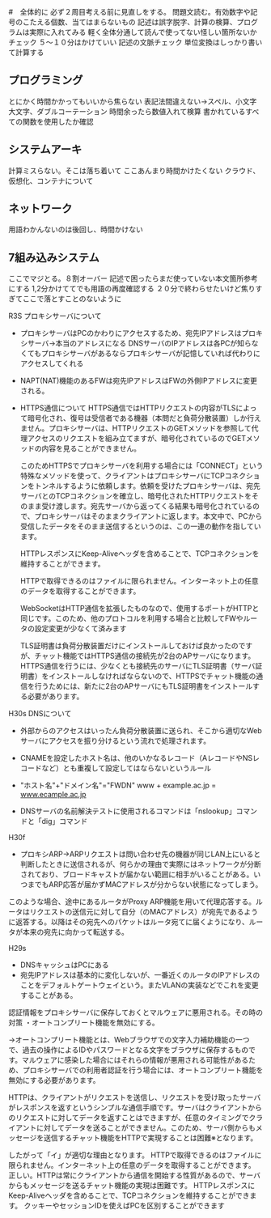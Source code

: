 
#　全体的に
必ず２周目考える前に見直しをする。
問題文読む。有効数字や記号のこたえる個数、当てはまらないもの
記述は誤字脱字、計算の検算、プログラムは実際に入れてみる
軽く全体分通して読んで使ってない怪しい箇所ないかチェック
５～１０分はかけていい
記述の文脈チェック
単位変換はしっかり書いて計算する

## プログラミング
とにかく時間かかってもいいから焦らない
表記法間違えない->スペル、小文字大文字、ダブルコーテーション
時間余ったら数値入れて検算
書かれているすべての関数を使用したか確認

## システムアーキ
計算ミスらない。そこは落ち着いて
ここあんまり時間かけたくない
クラウド、仮想化、コンテナについて

## ネットワーク
用語わかんないのは後回し、時間かけない

## 7組み込みシステム
ここでマジとる。８割オーバー
記述で困ったらまだ使っていない本文箇所参考にする
1,2分かけててでも用語の再度確認する
２０分で終わらせたいけど焦りすぎてここで落とすことのないように



R3S
プロキシサーバについて
* プロキシサーバはPCのかわりにアクセスするため、宛先IPアドレスはプロキシサーバ->本当のアドレスになる
    DNSサーバのIPアドレスは各PCが知らなくてもプロキシサーバがあるならプロキシサーバが記憶していれば代わりにアクセスしてくれる
* NAPT(NAT)機能のあるFWは宛先IPアドレスはFWの外側IPアドレスに変更される。

* HTTPS通信について
  HTTPS通信ではHTTPリクエストの内容がTLSによって暗号化され、復号は受信者である機器（本問だと負荷分散装置）しか行えません。プロキシサーバは、HTTPリクエストのGETメソッドを参照して代理アクセスのリクエストを組み立てますが、暗号化されているのでGETメソッドの内容を見ることができません。

    このためHTTPSでプロキシサーバを利用する場合には「CONNECT」という特殊なメソッドを使って、クライアントはプロキシサーバにTCPコネクションをトンネルするように依頼します。依頼を受けたプロキシサーバは、宛先サーバとのTCPコネクションを確立し、暗号化されたHTTPリクエストをそのまま受け渡します。宛先サーバから返ってくる結果も暗号化されているので、プロキシサーバはそのままクライアントに返します。本文中で、PCから受信したデータをそのまま送信するというのは、この一連の動作を指しています。

    HTTPレスポンスにKeep-Aliveヘッダを含めることで、TCPコネクションを維持することができます。

    HTTPで取得できるのはファイルに限られません。インターネット上の任意のデータを取得することができます。

    WebSocketはHTTP通信を拡張したものなので、使用するポートがHTTPと同じです。このため、他のプロトコルを利用する場合と比較してFWやルータの設定変更が少なくて済みます

    TLS証明書は負荷分散装置だけにインストールしておけば良かったのですが、チャット機能ではHTTPS通信の接続先が2台のAPサーバになります。HTTPS通信を行うには、少なくとも接続先のサーバにTLS証明書（サーバ証明書）をインストールしなければならないので、HTTPSでチャット機能の通信を行うためには、新たに2台のAPサーバにもTLS証明書をインストールする必要があります。

H30s
DNSについて
* 外部からのアクセスはいったん負荷分散装置に送られ、そこから適切なWebサーバにアクセスを振り分けるという流れで処理されます。
* CNAMEを設定したホスト名は、他のいかなるレコード（AレコードやNSレコードなど）とも重複して設定してはならないというルール
* "ホスト名"+"ドメイン名"="FWDN"
  www  +   example.ac.jp = www.ecample.ac.jp

* DNSサーバの名前解決テストに使用されるコマンドは「nslookup」コマンドと「dig」コマンド


H30f
  * プロキシARP->ARPリクエストは問い合わせ先の機器が同じLAN上にいると判断したときに送信されるが、何らかの理由で実際にはネットワークが分断されており、ブロードキャストが届かない範囲に相手がいることがある。いつまでもARP応答が届かずMACアドレスが分からない状態になってしまう。

  このような場合、途中にあるルータがProxy ARP機能を用いて代理応答する。ルータはリクエストの送信元に対して自分（のMACアドレス）が宛先であるように返答する。以降はその宛先へのパケットはルータ宛てに届くようになり、ルータが本来の宛先に向かって転送する。

H29s
  * DNSキャッシュはPCにある
  * 宛先IPアドレスは基本的に変化しないが、一番近くのルータのIPアドレスのことをデフォルトゲートウェイという。またVLANの実装などでこれを変更することがある。
  


認証情報をプロキシサーバに保存しておくとマルウェアに悪用される。その時の対策
  ・オートコンプリート機能を無効にする。

→オートコンプリート機能とは、Webブラウザでの文字入力補助機能の一つで、過去の操作によるIDやパスワードとなる文字をブラウザに保存するものです。マルウェアに感染した場合にはそれらの情報が悪用される可能性があるため、プロキシサーバでの利用者認証を行う場合には、オートコンプリート機能を無効にする必要があります。



HTTPは、クライアントがリクエストを送信し、リクエストを受け取ったサーバがレスポンスを返すというシンプルな通信手順です。サーバはクライアントからのリクエストに対してデータを返すことはできますが、任意のタイミングでクライアントに対してデータを送ることができません。このため、サーバ側からもメッセージを送信するチャット機能をHTTPで実現することは困難※となります。

したがって「イ」が適切な理由となります。
HTTPで取得できるのはファイルに限られません。インターネット上の任意のデータを取得することができます。
正しい。HTTPは常にクライアントから通信を開始する性質があるので、サーバからもメッセージを送るチャット機能の実現は困難です。
HTTPレスポンスにKeep-Aliveヘッダを含めることで、TCPコネクションを維持することができます。
クッキーやセッションIDを使えばPCを区別することができます